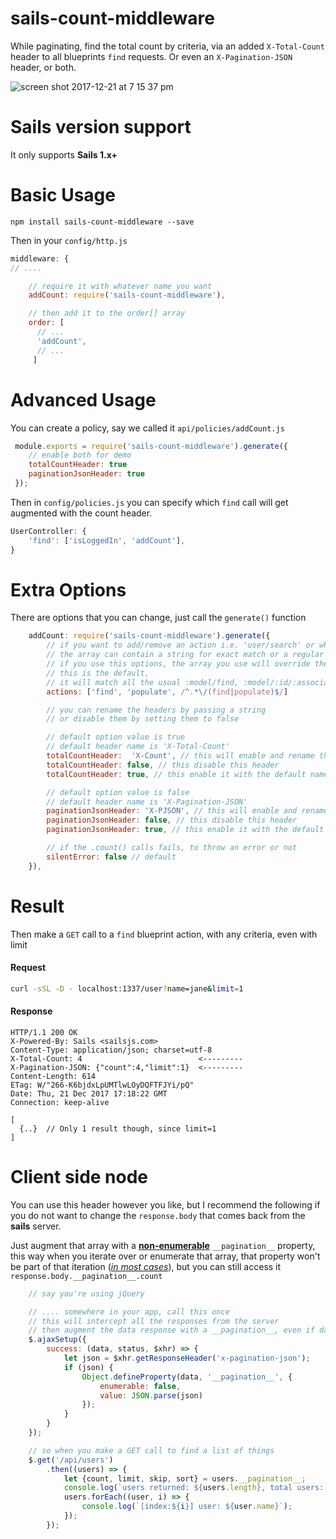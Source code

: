 
# sails-count-middleware
While paginating, find the total count by criteria, via an added `X-Total-Count` header to all blueprints `find` requests. Or even an `X-Pagination-JSON` header, or both.

![screen shot 2017-12-21 at 7 15 37 pm](https://user-images.githubusercontent.com/1398375/34266891-817d85fa-e683-11e7-8067-5a80269dd8e5.png)

# Sails version support
It only supports __Sails 1.x+__

# Basic Usage

```
npm install sails-count-middleware --save
```

Then in your `config/http.js`

```javascript
middleware: {
// ....

    // require it with whatever name you want
    addCount: require('sails-count-middleware'),

    // then add it to the order[] array
    order: [
      // ...
      'addCount',
      // ...
     ]
```

# Advanced Usage
You can create a policy, say we called it `api/policies/addCount.js`
```javascript
 module.exports = require('sails-count-middleware').generate({
    // enable both for demo
    totalCountHeader: true
    paginationJsonHeader: true
 });
```
Then in `config/policies.js` you can specify which `find` call will get augmented with the count header.
```javascript
UserController: {
    'find': ['isLoggedIn', 'addCount'],
}
```

# Extra Options

There are options that you can change, just call the `generate()` function
```javascript
    addCount: require('sails-count-middleware').generate({
        // if you want to add/remove an action i.e. 'user/search' or whatever
        // the array can contain a string for exact match or a regular expression for a pattern
        // if you use this options, the array you use will override the default, it will NOT concat
        // this is the default,
        // it will match all the usual :model/find, :model/:id/:association/populate
        actions: ['find', 'populate', /^.*\/(find|populate)$/]

        // you can rename the headers by passing a string
        // or disable them by setting them to false

        // default option value is true
        // default header name is 'X-Total-Count'
        totalCountHeader:  'X-Count', // this will enable and rename the header
        totalCountHeader: false, // this disable this header
        totalCountHeader: true, // this enable it with the default name

        // default option value is false
        // default header name is 'X-Pagination-JSON'
        paginationJsonHeader: 'X-PJSON', // this will enable and rename the header
        paginationJsonHeader: false, // this disable this header
        paginationJsonHeader: true, // this enable it with the default name

        // if the .count() calls fails, to throw an error or not
        silentError: false // default
    }),
```

# Result
Then make a `GET` call to a `find` blueprint action, with any criteria, even with limit
#### Request
```bash
curl -sSL -D - localhost:1337/user?name=jane&limit=1
```
#### Response
```
HTTP/1.1 200 OK
X-Powered-By: Sails <sailsjs.com>
Content-Type: application/json; charset=utf-8
X-Total-Count: 4                          <---------
X-Pagination-JSON: {"count":4,"limit":1}  <---------
Content-Length: 614
ETag: W/"266-K6bjdxLpUMTlwLOyDQFTFJYi/pQ"
Date: Thu, 21 Dec 2017 17:18:22 GMT
Connection: keep-alive

[
  {..}  // Only 1 result though, since limit=1
]
```

# Client side node
You can use this header however you like, but I recommend the following if you do not want to change the `response.body` that comes back from the __sails__ server.

Just augment that array with a [__non-enumerable__](https://developer.mozilla.org/en-US/docs/Web/JavaScript/Reference/Global_Objects/Object/defineProperty#Enumerable_attribute) `__pagination__` property, this way
when you iterate over or enumerate that array, that property won't be part of that iteration ([*in most cases*](https://developer.mozilla.org/en-US/docs/Web/JavaScript/Enumerability_and_ownership_of_properties)), but you can still access it `response.body.__pagination__.count`

```javascript
    // say you're using jQuery

    // .... somewhere in your app, call this once
    // this will intercept all the responses from the server
    // then augment the data response with a __pagination__, even if data is an array.
    $.ajaxSetup({
        success: (data, status, $xhr) => {
            let json = $xhr.getResponseHeader('x-pagination-json');
            if (json) {
                Object.defineProperty(data, '__pagination__', {
                    enumerable: false,
                    value: JSON.parse(json)
                });
            }
        }
    });

    // so when you make a GET call to find a list of things
    $.get('/api/users')
        .then((users) => {
            let {count, limit, skip, sort} = users.__pagination__;
            console.log(`users returned: ${users.length}, total users: ${count}`);
            users.forEach((user, i) => {
                console.log(`[index:${i}] user: ${user.name}`);
            });
        });
```
